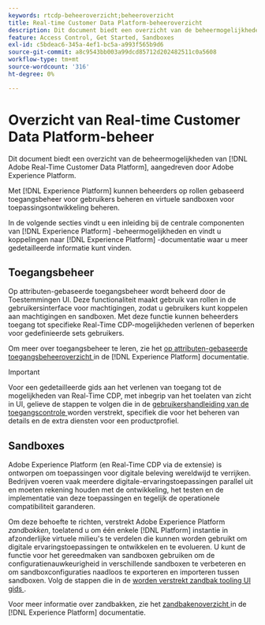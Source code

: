 ```yaml
---
keywords: rtcdp-beheeroverzicht;beheeroverzicht
title: Real-time Customer Data Platform-beheeroverzicht
description: Dit document biedt een overzicht van de beheermogelijkheden van Adobe Real-time Customer Data Platform, aangedreven door Adobe Experience Platform.
feature: Access Control, Get Started, Sandboxes
exl-id: c5bdeac6-345a-4ef1-bc5a-a993f565b9d6
source-git-commit: a8c9543bb003a99dcd85712d202482511c0a5608
workflow-type: tm+mt
source-wordcount: '316'
ht-degree: 0%

---
```


# Overzicht van Real-time Customer Data Platform-beheer

Dit document biedt een overzicht van de beheermogelijkheden van [!DNL Adobe Real-Time Customer Data Platform], aangedreven door Adobe Experience Platform.

Met [!DNL Experience Platform] kunnen beheerders op rollen gebaseerd toegangsbeheer voor gebruikers beheren en virtuele sandboxen voor toepassingsontwikkeling beheren.

In de volgende secties vindt u een inleiding bij de centrale componenten van [!DNL Experience Platform] -beheermogelijkheden en vindt u koppelingen naar [!DNL Experience Platform] -documentatie waar u meer gedetailleerde informatie kunt vinden.

## Toegangsbeheer

Op attributen-gebaseerde toegangsbeheer wordt beheerd door de Toestemmingen UI. Deze functionaliteit maakt gebruik van rollen in de gebruikersinterface voor machtigingen, zodat u gebruikers kunt koppelen aan machtigingen en sandboxen. Met deze functie kunnen beheerders toegang tot specifieke Real-Time CDP-mogelijkheden verlenen of beperken voor gedefinieerde sets gebruikers.

Om meer over toegangsbeheer te leren, zie het [ op attributen-gebaseerde toegangsbeheeroverzicht ](/help/access-control/abac/overview.md) in de [!DNL Experience Platform] documentatie.

>[!IMPORTANT]
>
>Voor een gedetailleerde gids aan het verlenen van toegang tot de mogelijkheden van Real-Time CDP, met inbegrip van het toelaten van zicht in UI, gelieve de stappen te volgen die in de [ gebruikershandleiding van de toegangscontrole ](../../access-control/ui/overview.md) worden verstrekt, specifiek die voor het beheren van details en de extra diensten voor een productprofiel.

## Sandboxes

Adobe Experience Platform (en Real-Time CDP via de extensie) is ontworpen om toepassingen voor digitale beleving wereldwijd te verrijken. Bedrijven voeren vaak meerdere digitale-ervaringstoepassingen parallel uit en moeten rekening houden met de ontwikkeling, het testen en de implementatie van deze toepassingen en tegelijk de operationele compatibiliteit garanderen.

Om deze behoefte te richten, verstrekt Adobe Experience Platform *zandbakken*, toelatend u om één enkele [!DNL Platform] instantie in afzonderlijke virtuele milieu&#39;s te verdelen die kunnen worden gebruikt om digitale ervaringstoepassingen te ontwikkelen en te evolueren. U kunt de functie voor het gereedmaken van sandboxen gebruiken om de configuratienauwkeurigheid in verschillende sandboxen te verbeteren en om sandboxconfiguraties naadloos te exporteren en importeren tussen sandboxen. Volg de stappen die in de [ worden verstrekt zandbak tooling UI gids ](../../sandboxes/ui/sandbox-tooling.md).

Voor meer informatie over zandbakken, zie het [ zandbakenoverzicht ](../../sandboxes/home.md) in de [!DNL Experience Platform] documentatie.
